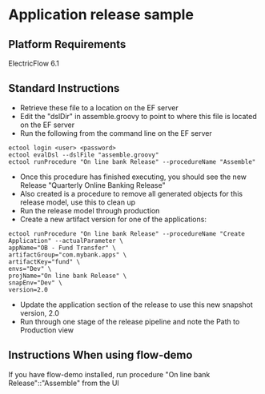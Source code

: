 # Application release sample

## Platform Requirements
ElectricFlow 6.1

## Standard Instructions

* Retrieve these file to a location on the EF server
* Edit the "dslDir" in assemble.groovy to point to where this file is located on the EF server
* Run the following from the command line on the EF server

```
ectool login <user> <password>
ectool evalDsl --dslFile "assemble.groovy"
ectool runProcedure "On line bank Release" --procedureName "Assemble"
```

* Once this procedure has finished executing, you should see the new Release "Quarterly Online Banking Release"
* Also created is a procedure to remove all generated objects for this release model, use this to clean up
* Run the release model through production
* Create a new artifact version for one of the applications:
```
ectool runProcedure "On line bank Release" --procedureName "Create Application" --actualParameter \
appName="OB - Fund Transfer" \
artifactGroup="com.mybank.apps" \
artifactKey="fund" \
envs="Dev" \
projName="On line bank Release" \
snapEnv="Dev" \
version=2.0
```
* Update the application section of the release to use this new snapshot version, 2.0
* Run through one stage of the release pipeline and note the Path to Production view

## Instructions When using flow-demo
If you have flow-demo installed, run procedure "On line bank Release"::"Assemble" from the UI
